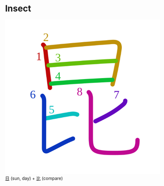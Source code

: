 # Insect
![6606](Kanji/kanji-colorize/6606.svg)
[日](Kanji/kanji-dict/日.md) (sun, day) + [比](Kanji/kanji-dict/比.md) (compare) 